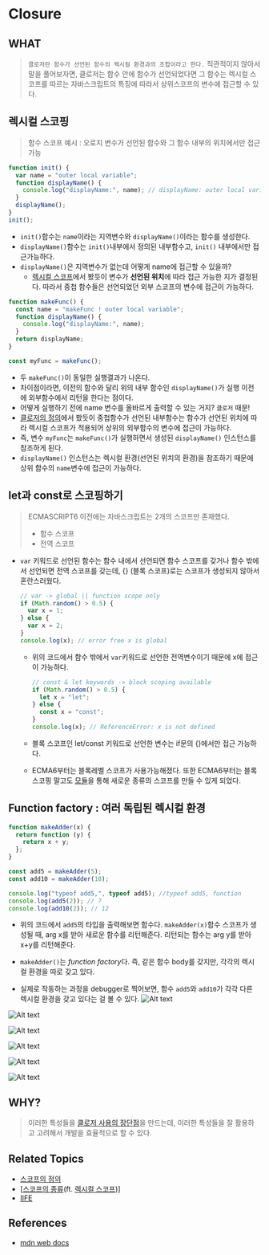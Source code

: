 # Closure

## WHAT

> `클로저란 함수가 선언된 함수의 렉시컬 환경과의 조합이라고 한다.`
> 직관적이지 않아서 말을 풀어보자면, 클로저는 함수 안에 함수가 선언되었다면 그 함수는 렉시컬 스코프를 따르는 자바스크립트의 특징에 따라서 상위스코프의 변수에 접근할 수 있다.

## 렉시컬 스코핑

> 함수 스코프 예시 : 오로지 변수가 선언된 함수와 그 함수 내부의 위치에서만 접근 가능

```js
function init() {
  var name = "outer local variable";
  function displayName() {
    console.log("displayName:", name); // displayName: outer local variable
  }
  displayName();
}
init();
```

- `init()`함수는 `name`이라는 지역변수와 `displayName()`이라는 함수를 생성한다.
- `displayName()`함수는 `init()`내부에서 정의된 내부함수고, `init()` 내부에서만 접근가능하다.
- `displayName()`은 지역변수가 없는데 어떻게 name에 접근할 수 있을까?
  - [렉시컬 스코프](https://github.com/Pyotato/tech_interview/blob/JS/scope/types.md#%EB%A0%89%EC%8B%9C%EC%BB%AC-%EC%8A%A4%EC%BD%94%ED%94%84lexical-scope-cf-dynamic-scope)에서 봤듯이 변수가 **선언된 위치**에 따라 접근 가능한 지가 결정된다. 따라서 중첩 함수들은 선언되었던 외부 스코프의 변수에 접근이 가능하다.

```js
function makeFunc() {
  const name = "makeFunc ! outer local variable";
  function displayName() {
    console.log("displayName:", name);
  }
  return displayName;
}

const myFunc = makeFunc();
```

- 두 `makeFunc()`이 동일한 실행결과가 나온다.
- 차이점이라면, 이전의 함수와 달리 위의 내부 함수인 `displayName()`가 실행 이전에 외부함수에서 리턴을 한다는 점이다.
- 어떻게 실행하기 전에 name 변수를 올바르게 출력할 수 있는 거지? `클로저` 때문!
- [클로저의 정의](#정의)에서 봤듯이 중첩함수가 선언된 내부함수는 함수가 선언된 위치에 따라 렉시컬 스코프가 적용되어 상위의 외부함수의 변수에 접근이 가능하다.
- 즉, 변수 `myFunc`는 `makeFunc()`가 실행하면서 생성된 `displayName()` 인스턴스를 참조하게 된다.
- `displayName()` 인스턴스는 렉시컬 환경(선언된 위치의 환경)을 참조하기 때문에 상위 함수의 `name`변수에 접근이 가능하다.

## let과 const로 스코핑하기

> ECMASCRIPT6 이전에는 자바스크립트는 2개의 스코프만 존재했다.
>
> - 함수 스코프
> - 전역 스코프

- `var` 키워드로 선언된 함수는 함수 내에서 선언되면 함수 스코프를 갖거나 함수 밖에서 선언되면 전역 스코프를 갖는데, {} (블록 스코프)로는 스코프가 생성되지 않아서 혼란스러웠다.

  ```js
  // var -> global || function scope only
  if (Math.random() > 0.5) {
    var x = 1;
  } else {
    var x = 2;
  }
  console.log(x); // error free x is global
  ```

  - 위의 코드에서 함수 밖에서 `var`키워드로 선언한 전역변수이기 때문에 x에 접근이 가능하다.

    ```js
    // const & let keywords -> block scoping available
    if (Math.random() > 0.5) {
      let x = "let";
    } else {
      const x = "const";
    }
    console.log(x); // ReferenceError: x is not defined
    ```

  - 블록 스코프인 let/const 키워드로 선언한 변수는 if문의 {}에서만 접근 가능하다.
  - ECMA6부터는 블록레벨 스코프가 사용가능해졌다. 또한 ECMA6부터는 블록 스코핑 말고도 [모듈]()을 통해 새로운 종류의 스코프를 만들 수 있게 되었다.

## Function factory : 여러 독립된 렉시컬 환경

```js
function makeAdder(x) {
  return function (y) {
    return x + y;
  };
}

const add5 = makeAdder(5);
const add10 = makeAdder(10);

console.log("typeof add5,", typeof add5); //typeof add5, function
console.log(add5(2)); // 7
console.log(add10(2)); // 12
```

- 위의 코드에서 `add5`의 타입을 출력해보면 함수다. `makeAdder(x)`함수 스코프가 생성될 때, arg x를 받아 새로운 함수를 리턴해준다. 리턴되는 함수는 arg y를 받아 x+y를 리턴해준다.
- `makeAdder()`는 *function factory*다. 즉, 같은 함수 body를 갖지만, 각각의 렉시컬 환경을 따로 갖고 있다.

- 실제로 작동하는 과정을 debugger로 찍어보면, 함수 `add5`와 `add10`가 각각 다른 렉시컬 환경을 갖고 있다는 걸 볼 수 있다.
  ![Alt text](image-1.png)

![Alt text](image-2.png)

![Alt text](image-3.png)

![Alt text](image-4.png)

![Alt text](image-5.png)

![Alt text](image-6.png)

## WHY?

> 이러한 특성들을 [클로저 사용의 장단점]()을 만드는데, 이러한 특성들을 잘 활용하고 고려해서 개발을 효율적으로 할 수 있다.

## Related Topics

- [스코프의 정의](https://github.com/Pyotato/tech_interview/blob/JS/scope/definition.md)
- [[스코프의 종류](https://github.com/Pyotato/tech_interview/blob/JS/scope/definition.md)(ft. [렉시컬 스코프](https://github.com/Pyotato/tech_interview/blob/JS/scope/types.md#%EB%A0%89%EC%8B%9C%EC%BB%AC-%EC%8A%A4%EC%BD%94%ED%94%84lexical-scope-cf-dynamic-scope))]
- [IIFE]()

## References

- [mdn web docs](https://developer.mozilla.org/en-US/docs/Web/JavaScript/Closures)
